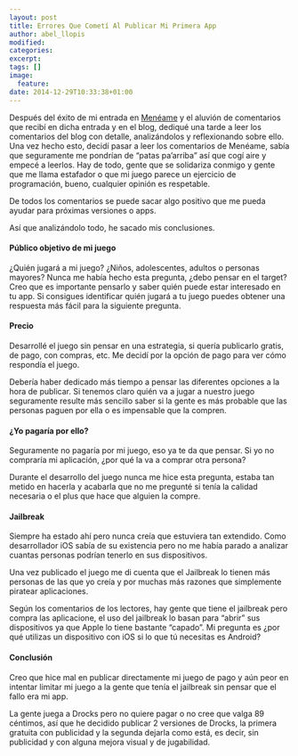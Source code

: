 ```yaml
---
layout: post
title: Errores Que Cometí Al Publicar Mi Primera App
author: abel_llopis
modified:
categories:
excerpt:
tags: []
image:
  feature:
date: 2014-12-29T10:33:38+01:00
---
```


Después del éxito de mi entrada en [Menéame](https://www.meneame.net/story/exito-aplicacion-mercado-negro) y el aluvión de comentarios que recibí en dicha entrada y en el blog,  dediqué una tarde a leer los comentarios del blog con detalle, analizándolos y reflexionando sobre ello. Una vez hecho esto, decidí pasar a leer los comentarios de Menéame, sabía que seguramente me pondrían de “patas pa’arriba” así que cogí aire y empecé a leerlos. Hay de todo, gente que se solidariza conmigo y gente que me llama estafador o que mi juego parece un ejercicio de programación, bueno, cualquier opinión es respetable.

De todos los comentarios se puede sacar algo positivo que me pueda ayudar para próximas versiones o apps.

Así que analizándolo todo, he sacado mis conclusiones.

#### Público objetivo de mi juego

¿Quién jugará a mi juego? ¿Niños, adolescentes, adultos o personas mayores? Nunca me había hecho esta pregunta, ¿debo pensar en el target? Creo que es importante pensarlo y saber quién puede estar interesado en tu app. Si consigues identificar quién jugará a tu juego puedes obtener una respuesta más fácil para la siguiente pregunta.

#### Precio

Desarrollé el juego sin pensar en una estrategia, si quería publicarlo gratis, de pago, con compras, etc. Me decidí por la opción de pago para ver cómo respondía el juego.

Debería haber dedicado más tiempo a pensar las diferentes opciones a la hora de publicar. Si tenemos claro quién va a jugar a nuestro juego seguramente resulte más sencillo saber si la gente es más probable que las personas paguen por ella o es impensable que la compren.

#### ¿Yo pagaría por ello?

Seguramente no pagaría por mi juego, eso ya te da que pensar. Si yo no compraría mi aplicación, ¿por qué la va a comprar otra persona?

Durante el desarrollo del juego nunca me hice esta pregunta, estaba tan metido en hacerla y acabarla que no me pregunté si tenía la calidad necesaria o el plus que hace que alguien la compre.

#### Jailbreak

Siempre ha estado ahí pero nunca creía que estuviera tan extendido. Como desarrollador iOS sabía de su existencia pero no me había parado a analizar cuantas personas podrían tenerlo en sus dispositivos.

Una vez publicado el juego me di cuenta que el Jailbreak lo tienen más personas de las que yo creía y por muchas más razones que simplemente piratear aplicaciones.

Según los comentarios de los lectores, hay gente que tiene el jailbreak pero compra las aplicacione, el uso del jailbreak lo basan para “abrir” sus dispositivos ya que Apple lo tiene bastante “capado”. Mi pregunta es ¿por qué utilizas un dispositivo con iOS si lo que tú necesitas es Android?

#### Conclusión

Creo que hice mal en publicar directamente mi juego de pago y aún peor en intentar limitar mi juego a la gente que tenía el jailbreak sin pensar que el fallo era mi app.

La gente juega a Drocks pero no quiere pagar o no cree que valga 89 céntimos, así que he decidido publicar 2 versiones de Drocks, la primera gratuita con publicidad y la segunda dejarla como está, es decir, sin publicidad y con alguna mejora visual y de jugabilidad.
